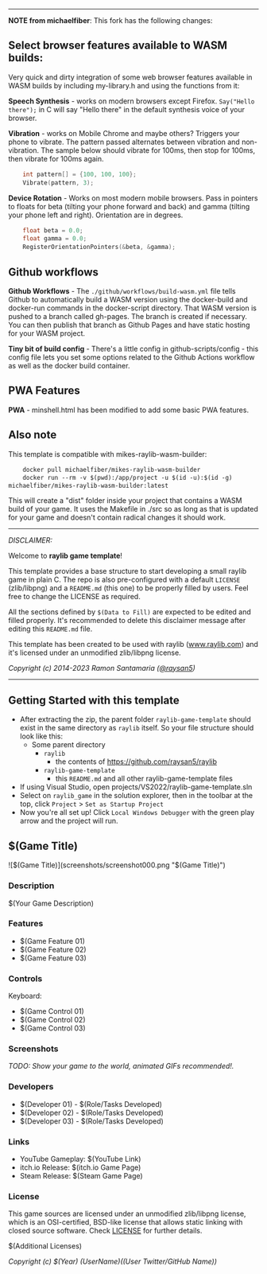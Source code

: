 -----------------------------------

**NOTE from michaelfiber**: This fork has the following changes:

## Select browser features available to WASM builds:
Very quick and dirty integration of some web browser features available in WASM builds by including my-library.h and using the functions from it:

**Speech Synthesis** - works on modern browsers except Firefox.  `Say("Hello there");` in C will say "Hello there" in the default synthesis voice of your browser.

**Vibration** - works on Mobile Chrome and maybe others? Triggers your phone to vibrate. The pattern passed alternates between vibration and non-vibration.  The sample below should vibrate for 100ms, then stop for 100ms, then vibrate for 100ms again.
```C
	int pattern[] = {100, 100, 100};
	Vibrate(pattern, 3);
```

**Device Rotation** - Works on most modern mobile browsers. Pass in pointers to floats for beta (tilting your phone forward and back) and gamma (tilting your phone left and right). Orientation are in degrees. 
```C
	float beta = 0.0;
	float gamma = 0.0;
	RegisterOrientationPointers(&beta, &gamma);
```

## Github workflows

**Github Workflows** - The `./github/workflows/build-wasm.yml` file tells Github to automatically build a WASM version using the docker-build and docker-run commands in the docker-script directory. That WASM version is pushed to a branch called gh-pages. The branch is created if necessary. You can then publish that branch as Github Pages and have static hosting for your WASM project.

**Tiny bit of build config** - There's a little config in github-scripts/config - this config file lets you set some options related to the Github Actions workflow as well as the docker build container.

## PWA Features
**PWA** - minshell.html has been modified to add some basic PWA features.

## Also note
This template is compatible with mikes-raylib-wasm-builder:

```
	docker pull michaelfiber/mikes-raylib-wasm-builder
	docker run --rm -v $(pwd):/app/project -u $(id -u):$(id -g) michaelfiber/mikes-raylib-wasm-builder:latest
```

This will create a "dist" folder inside your project that contains a WASM build of your game. It uses the Makefile in ./src so as long as that is updated for your game and doesn't contain radical changes it should work.

---

_DISCLAIMER:_

Welcome to **raylib game template**!

This template provides a base structure to start developing a small raylib game in plain C. The repo is also pre-configured with a default `LICENSE` (zlib/libpng) and a `README.md` (this one) to be properly filled by users. Feel free to change the LICENSE as required.

All the sections defined by `$(Data to Fill)` are expected to be edited and filled properly. It's recommended to delete this disclaimer message after editing this `README.md` file.

This template has been created to be used with raylib (www.raylib.com) and it's licensed under an unmodified zlib/libpng license.

_Copyright (c) 2014-2023 Ramon Santamaria ([@raysan5](https://twitter.com/raysan5))_

-----------------------------------
## Getting Started with this template
- After extracting the zip, the parent folder `raylib-game-template` should exist in the same directory as `raylib` itself.  So your file structure should look like this:
    - Some parent directory
        - `raylib`
            - the contents of https://github.com/raysan5/raylib
        - `raylib-game-template`
            - this `README.md` and all other raylib-game-template files
- If using Visual Studio, open projects/VS2022/raylib-game-template.sln
- Select on `raylib_game` in the solution explorer, then in the toolbar at the top, click `Project` > `Set as Startup Project`
- Now you're all set up!  Click `Local Windows Debugger` with the green play arrow and the project will run.

## $(Game Title)

![$(Game Title)](screenshots/screenshot000.png "$(Game Title)")

### Description

$(Your Game Description)

### Features

 - $(Game Feature 01)
 - $(Game Feature 02)
 - $(Game Feature 03)

### Controls

Keyboard:
 - $(Game Control 01)
 - $(Game Control 02)
 - $(Game Control 03)

### Screenshots

_TODO: Show your game to the world, animated GIFs recommended!._

### Developers

 - $(Developer 01) - $(Role/Tasks Developed)
 - $(Developer 02) - $(Role/Tasks Developed)
 - $(Developer 03) - $(Role/Tasks Developed)

### Links

 - YouTube Gameplay: $(YouTube Link)
 - itch.io Release: $(itch.io Game Page)
 - Steam Release: $(Steam Game Page)

### License

This game sources are licensed under an unmodified zlib/libpng license, which is an OSI-certified, BSD-like license that allows static linking with closed source software. Check [LICENSE](LICENSE) for further details.

$(Additional Licenses)

*Copyright (c) $(Year) $(User Name) ($(User Twitter/GitHub Name))*

